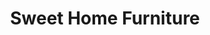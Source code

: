 ---
title: "Sweet Home Furniture"
url: /falls-church/sweet-home-furniture-south-jefferson-street/
shop: furniture
---